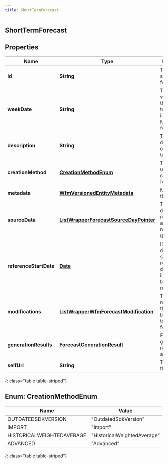 ```yaml
---
title: ShortTermForecast
---
```

## ShortTermForecast


## Properties

| Name | Type | Description | Notes |
| ------------ | ------------- | ------------- | ------------- |
| **id** | **String** | The id of the short term forecast |  |
| **weekDate** | **String** | The weekDate of the short term forecast in yyyy-MM-dd format |  |
| **description** | **String** | The description of the short term forecast |  [optional] |
| **creationMethod** | [**CreationMethodEnum**](#CreationMethodEnum) | The method used to create this forecast |  [optional] |
| **metadata** | [**WfmVersionedEntityMetadata**](WfmVersionedEntityMetadata.html) | Metadata for this forecast |  |
| **sourceData** | [**ListWrapperForecastSourceDayPointer**](ListWrapperForecastSourceDayPointer.html) | The source data references and metadata for this forecast |  [optional] |
| **referenceStartDate** | [**Date**](Date.html) | ISO-8601 date that serves as the reference date for interval-based modifications |  [optional] |
| **modifications** | [**ListWrapperWfmForecastModification**](ListWrapperWfmForecastModification.html) | The modifications that have been applied to this forecast |  [optional] |
| **generationResults** | [**ForecastGenerationResult**](ForecastGenerationResult.html) | Forecast generation results, if applicable |  [optional] |
| **selfUri** | **String** | The URI for this object |  [optional] |
{: class="table table-striped"}


<a name="CreationMethodEnum"></a>

## Enum: CreationMethodEnum

| Name | Value |
| ---- | ----- |
| OUTDATEDSDKVERSION | &quot;OutdatedSdkVersion&quot; |
| IMPORT | &quot;Import&quot; |
| HISTORICALWEIGHTEDAVERAGE | &quot;HistoricalWeightedAverage&quot; |
| ADVANCED | &quot;Advanced&quot; |
{: class="table table-striped"}



